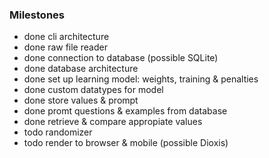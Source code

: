 ### Milestones
- done  cli architecture
- done  raw file reader
- done  connection to database (possible SQLite)
- done  database architecture
- done  set up learning model: weights, training & penalties
- done  custom datatypes for model
- done  store values & prompt
- done   promt questions & examples from database
- done   retrieve & compare appropiate values
- todo  randomizer
- todo  render to browser & mobile (possible Dioxis)
